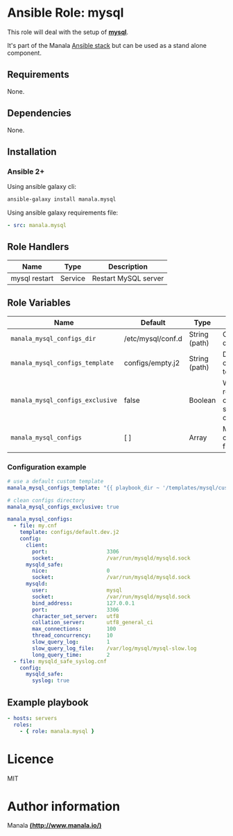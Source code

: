 # Ansible Role: mysql

This role will deal with the setup of __[mysql](https://www.mysql.com/)__.

It's part of the Manala <a href="http://www.manala.io" target="_blank">Ansible stack</a> but can be used as a stand alone component.

## Requirements

None.

## Dependencies

None.

## Installation

### Ansible 2+

Using ansible galaxy cli:

```bash
ansible-galaxy install manala.mysql
```

Using ansible galaxy requirements file:

```yaml
- src: manala.mysql
```

## Role Handlers

| Name          | Type    | Description          |
| ------------- | ------- | -------------------- |
| mysql restart | Service | Restart MySQL server |

## Role Variables

| Name                             | Default           | Type          | Description                                            |
| -------------------------------- | ------------------| ------------- | ------------------------------------------------------ |
| `manala_mysql_configs_dir`       | /etc/mysql/conf.d | String (path) | Configurations directory path                          |
| `manala_mysql_configs_template`  | configs/empty.j2  | String (path) | Default configuration template                         |
| `manala_mysql_configs_exclusive` | false             | Boolean       | Whether to remove all other non-specified config files |
| `manala_mysql_configs`           | [ ]               | Array         | Mysql configuration files                              |

### Configuration example

```yaml
# use a default custom template
manala_mysql_configs_template: "{{ playbook_dir ~ '/templates/mysql/custom_template.j2' }}"

# clean configs directory
manala_mysql_configs_exclusive: true

manala_mysql_configs:
  - file: my.cnf
    template: configs/default.dev.j2
    config:
      client:
        port:                   3306
        socket:                 /var/run/mysqld/mysqld.sock
      mysqld_safe:
        nice:                   0
        socket:                 /var/run/mysqld/mysqld.sock
      mysqld:
        user:                   mysql
        socket:                 /var/run/mysqld/mysqld.sock
        bind_address:           127.0.0.1
        port:                   3306
        character_set_server:   utf8
        collation_server:       utf8_general_ci
        max_connections:        100
        thread_concurrency:     10
        slow_query_log:         1
        slow_query_log_file:    /var/log/mysql/mysql-slow.log
        long_query_time:        2
  - file: mysqld_safe_syslog.cnf
    config:
      mysqld_safe:
        syslog: true

```

## Example playbook

```yaml
- hosts: servers
  roles:
    - { role: manala.mysql }
```

# Licence

MIT

# Author information

Manala [**(http://www.manala.io/)**](http://www.manala.io)
